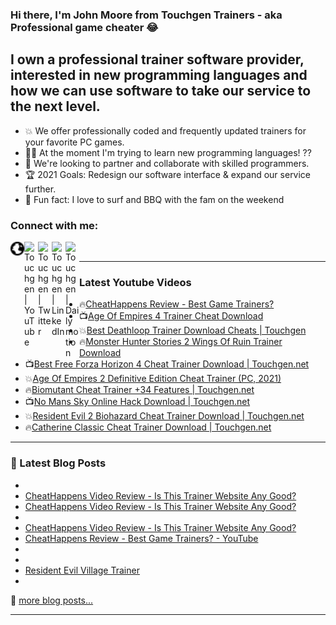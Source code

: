 ### Hi there, I'm John Moore from Touchgen Trainers - aka Professional game cheater 😂
## I own a professional trainer software provider, interested in new programming languages and how we can use software to take our service to the next level.

- 💥 We offer professionally coded and frequently updated trainers for your favorite PC games.
- 👩‍💻 At the moment I'm trying to learn new programming languages! ??
- 🤝 We're looking to partner and collaborate with skilled programmers.
- 🏆 2021 Goals: Redesign our software interface & expand our service further. 
- 🎉 Fun fact: I love to surf and BBQ with the fam on the weekend


### Connect with me:

[<img align="left" alt="Touchgen.net" width="22px" src="https://raw.githubusercontent.com/iconic/open-iconic/master/svg/globe.svg" />][website]
[<img align="left" alt="Touchgen | YouTube" width="22px" src="https://cdn.jsdelivr.net/npm/simple-icons@v3/icons/youtube.svg" />][youtube]
[<img align="left" alt="Touchgen | Twitter" width="22px" src="https://cdn.jsdelivr.net/npm/simple-icons@v3/icons/twitter.svg" />][twitter]
[<img align="left" alt="Touchgen | LinkedIn" width="22px" src="https://cdn.jsdelivr.net/npm/simple-icons@v3/icons/linkedin.svg" />][linkedin]
[<img align="left" alt="Touchgen | Dailymotion" width="22px" src="https://cdn.jsdelivr.net/npm/simple-icons@v3/icons/dailymotion.svg" />][dailymotion]

<br />

---
### Latest Youtube Videos

<!-- VIDEO-POST-LIST:START -->
 - 🔥[CheatHappens Review - Best Game Trainers?](https://www.youtube.com/watch?v=u8J0_dqS4to)
 - 📺[Age Of Empires 4 Trainer Cheat Download](https://www.youtube.com/watch?v=KGvqTVBPNNg)
 - 💥[Best Deathloop Trainer Download Cheats | Touchgen](https://www.youtube.com/watch?v=5v8PQ1t9aY4)
 - 🔥[Monster Hunter Stories 2 Wings Of Ruin Trainer Download](https://www.youtube.com/watch?v=m7LnELAjk80)
 - 📺[Best Free Forza Horizon 4 Cheat Trainer Download | Touchgen.net](https://www.youtube.com/watch?v=ZixpLiQOwTI)
 - 💥[Age Of Empires 2 Definitive Edition Cheat Trainer (PC, 2021)](https://www.youtube.com/watch?v=bvS_SpkM8OY)
 - 🔥[Biomutant Cheat Trainer +34 Features | Touchgen.net](https://www.youtube.com/watch?v=6x49LC36TqQ)
 - 📺[No Mans Sky Online Hack Download | Touchgen.net](https://www.youtube.com/watch?v=PvwQfcyvuKI)
 - 💥[Resident Evil 2 Biohazard Cheat Trainer Download | Touchgen.net](https://www.youtube.com/watch?v=vNnX3V95VGM)
 - 🔥[Catherine Classic Cheat Trainer Download | Touchgen.net](https://www.youtube.com/watch?v=0aAIWPxjNKc)<!-- VIDEO-POST-LIST:END -->
---

### 🧾 Latest Blog Posts

<!-- BLOG-POST-LIST:START -->
- [](https://www.pinterest.ca/pin/819021882239042439/)
- [CheatHappens Video Review - Is This Trainer Website Any Good?](https://touchgen-gaming-trainers.blogspot.com/2021/07/cheathappens-video-review-is-this.html)
- [CheatHappens Video Review - Is This Trainer Website Any Good?](https://www.narro.co/article/9b6ddefa-63ef-489a-b494-886e0101c835)
- [](https://www.pinterest.ca/pin/819021882239007856/)
- [CheatHappens Video Review - Is This Trainer Website Any Good?](https://touchgen-gaming-trainers.blogspot.com/2021/07/cheathappens-video-review-is-this.html)
- [CheatHappens Review - Best Game Trainers? - YouTube](https://www.youtube.com/watch?v=u8J0_dqS4to&feature=youtu.be)
- [](https://www.pinterest.ca/pin/819021882238972798/)
- [](https://www.pinterest.ca/pin/819021882238940067/)
- [Resident Evil Village Trainer](https://www.touchgen.net/resident-evil-village-trainer/)
- [](https://www.pinterest.ca/pin/819021882238930862/)
<!-- BLOG-POST-LIST:END -->

📖 [more blog posts...](https://touchgen-gaming-trainers.blogspot.com)

---


[website]: https://www.touchgen.net
[twitter]: https://twitter.com/touchgentrainer
[youtube]: https://www.youtube.com/c/Touchgen
[dailymotion]: https://www.dailymotion.com/dm_aedae9e8c0bf3c7b8a4c59d9a0f042c6
[linkedin]: https://www.linkedin.com/company/touchgencheats

